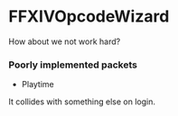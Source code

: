 # FFXIVOpcodeWizard
How about we not work hard?

### Poorly implemented packets
- Playtime

It collides with something else on login.
